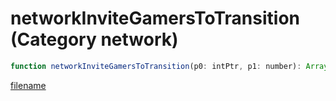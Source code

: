 # networkInviteGamersToTransition (Category network)

```js
function networkInviteGamersToTransition(p0: intPtr, p1: number): Array
```

[filename](networkInviteGamersToTransition_m.md ':include')
